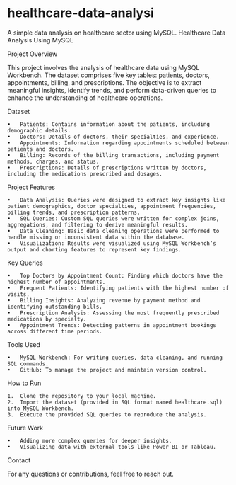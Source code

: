 # healthcare-data-analysi
A simple data analysis on healthcare sector using MySQL.
Healthcare Data Analysis Using MySQL

Project Overview

This project involves the analysis of healthcare data using MySQL Workbench. The dataset comprises five key tables: patients, doctors, appointments, billing, and prescriptions. The objective is to extract meaningful insights, identify trends, and perform data-driven queries to enhance the understanding of healthcare operations.

Dataset

	•	Patients: Contains information about the patients, including demographic details.
	•	Doctors: Details of doctors, their specialties, and experience.
	•	Appointments: Information regarding appointments scheduled between patients and doctors.
	•	Billing: Records of the billing transactions, including payment methods, charges, and status.
	•	Prescriptions: Details of prescriptions written by doctors, including the medications prescribed and dosages.

Project Features

	•	Data Analysis: Queries were designed to extract key insights like patient demographics, doctor specialties, appointment frequencies, billing trends, and prescription patterns.
	•	SQL Queries: Custom SQL queries were written for complex joins, aggregations, and filtering to derive meaningful results.
	•	Data Cleaning: Basic data cleaning operations were performed to handle missing or inconsistent data within the database.
	•	Visualization: Results were visualized using MySQL Workbench’s output and charting features to represent key findings.

Key Queries

	•	Top Doctors by Appointment Count: Finding which doctors have the highest number of appointments.
	•	Frequent Patients: Identifying patients with the highest number of visits.
	•	Billing Insights: Analyzing revenue by payment method and identifying outstanding bills.
	•	Prescription Analysis: Assessing the most frequently prescribed medications by specialty.
	•	Appointment Trends: Detecting patterns in appointment bookings across different time periods.

Tools Used

	•	MySQL Workbench: For writing queries, data cleaning, and running SQL commands.
	•	GitHub: To manage the project and maintain version control.

How to Run

	1.	Clone the repository to your local machine.
	2.	Import the dataset (provided in SQL format named healthcare.sql) into MySQL Workbench.
	3.	Execute the provided SQL queries to reproduce the analysis.

Future Work

	•	Adding more complex queries for deeper insights.
	•	Visualizing data with external tools like Power BI or Tableau.

Contact

For any questions or contributions, feel free to reach out.
